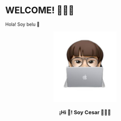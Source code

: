 #  WELCOME! :pear:👨‍💻
Hola! Soy belu 👋
<p align="center" width="300">
   <img align="center" width="200" src="https://raw.githubusercontent.com/Pear-itaPE/Pear-itaPE/main/Imagen%20de%20WhatsApp%202023-12-02%20a%20las%2001.52%202.png" />
   <h3 align="center">¡Hi 👋! Soy Cesar 👨🏻‍💻</h3>
</p>
